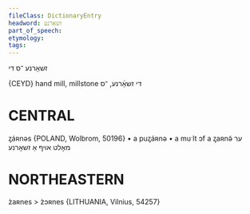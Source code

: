 ```yaml
---
fileClass: DictionaryEntry
headword: זשאָרנע
part_of_speech: 
etymology: 
tags: 
---
```

זשאָרנע
־ס
די

{CEYD}
hand mill, millstone די זשאָ֜רנע, ־ס

CENTRAL
========

ᶎáʀnəs {POLAND, Wolbrom, 50196}
	•	a puᶎáʀnə
	•	a muˑlt ɔf a ᶎaʀnə̃ ער מאָלט אויף אַ זשאָרנע

NORTHEASTERN
==============

z̀aʀnes > z̀ɔʀnes {LITHUANIA, Vilnius, 54257}